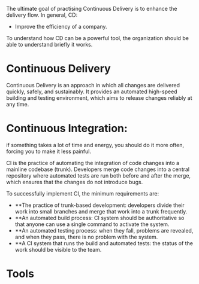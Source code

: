 
The ultimate goal of practising Continuous Delivery is to enhance the delivery flow. In general, CD:

-	Improve the efficiency of a company.

To understand how CD can be a powerful tool, the organization should be able to understand briefly it works.

# Continuous Delivery 
Continuous Delivery is an approach in which all changes are delivered quickly, safely, and sustainably. It provides an automated high-speed building and testing environment, which aims to release changes reliably at any time. 


# Continuous Integration:

if something takes a lot of time and energy, you should do it more often, forcing you to make it less painful. 

CI is the practice of automating the integration of code changes into a mainline codebase (trunk). Developers merge code changes into a central repository where automated tests are run both before and after the merge, which ensures that the changes do not introduce bugs. 

To successfully implement CI, the minimum requirements are: 

-	**The practice of trunk-based development: developers divide their work into small branches and merge that work into a trunk frequently.
-	**An automated build process: CI system should be authoritative so that anyone can use a single command to activate the system.
-	**An automated testing process: when they fall, problems are revealed, and when they pass, there is no problem with the system.
-	**A CI system that runs the build and automated tests: the status of the work should be visible to the team.

# Tools



